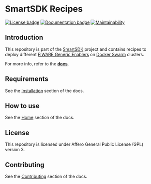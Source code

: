 # SmartSDK Recipes
[![License badge](https://img.shields.io/badge/license-AGPL-blue.svg)](https://opensource.org/licenses/AGPL-3.0)
[![Documentation badge](https://img.shields.io/badge/docs-latest-yellow.svg)](https://smartsdk.github.io/smartsdk-recipes/)
[![Maintainability](https://api.codeclimate.com/v1/badges/e85601cbdbae303f88fd/maintainability)](https://codeclimate.com/github/smartsdk/smartsdk-recipes/maintainability)

## Introduction

This repository is part of the [SmartSDK](http://smartsdk.eu/) project and contains recipes to deploy different [FIWARE Generic Enablers](https://catalogue.fiware.org) on [Docker Swarm](https://docs.docker.com/engine/swarm/) clusters.

For more info, refer to the **[docs](https://smartsdk.github.io/smartsdk-recipes/)**.


## Requirements

See the [Installation](https://smartsdk.github.io/smartsdk-recipes/installation/) section of the docs.


## How to use

See the [Home](https://smartsdk.github.io/smartsdk-recipes/) section of the docs.


## License

This repository is licensed under Affero General Public License (GPL) version 3.

## Contributing

See the [Contributing](https://smartsdk.github.io/smartsdk-recipes/) section of the docs.
